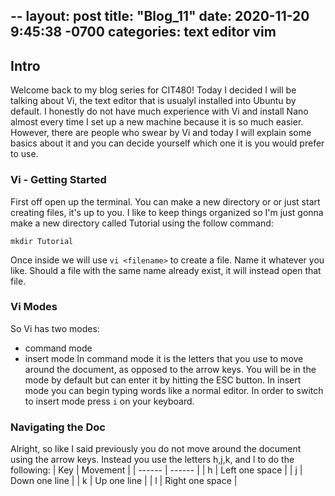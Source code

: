--
layout: post
title:  "Blog_11"
date:   2020-11-20 9:45:38 -0700
categories: text editor vim
---
## Intro
Welcome back to my blog series for CIT480! Today I decided I will be talking about Vi, the text
editor that is usualyl installed into Ubuntu by default. I honestly do not have much experience with
Vi and install Nano almost every time I set up a new machine because it is so much easier. However,
there are people who swear by Vi and today I will explain some basics about it and you can decide
yourself which one it is you would prefer to use.

### Vi - Getting Started
First off open up the terminal. You can make a new directory or or just start creating files, it's up to
you. I like to keep things organized so I'm just gonna make a new directory called Tutorial using the
follow command:
```
mkdir Tutorial
```
Once inside we will use `vi <filename>` to create a file. Name it whatever you like. Should a file with
the same name already exist, it will instead open that file.

### Vi Modes
So Vi has two modes:
* command mode
* insert mode
In command mode it is the letters that you use to move around the document, as opposed to the arrow
keys. You will be in the mode by default but can enter it by hitting the ESC button. In insert mode you
can begin typing words like a normal editor. In order to switch to insert mode press `i` on your
keyboard.

### Navigating the Doc
Alright, so like I said previously you do not move around the document using the arrow keys. Instead you
use the letters h,j,k, and l to do the following:
| Key | Movement |
| ------ | ------ |
| h | Left one space |
| j | Down one line |
| k | Up one line |
| l | Right one space |

